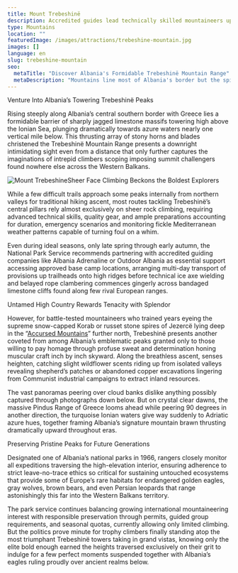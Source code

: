 ```yaml
---
title: Mount Trebeshinë
description: Accredited guides lead technically skilled mountaineers up shear mountain faces across Trebeshinë's national park to experience Albania's rarest habitats still roamed by golden eagles and gray wolves lingering around secluded highland valleys.
type: Mountains
location: ""
featuredImage: /images/attractions/trebeshine-mountain.jpg
images: []
language: en
slug: trebeshine-mountain
seo:
  metaTitle: "Discover Albania's Formidable Trebeshinë Mountain Range"
  metaDescription: "Mountains line most of Albania's border but the spiky Trebeshinë range's mile high thrusting cliffs lure only the most daring fully supported mountaineers."
---
```


Venture Into Albania’s Towering Trebeshinë Peaks

Rising steeply along Albania’s central southern border with Greece lies a formidable barrier of sharply jagged limestone massifs towering high above the Ionian Sea, plunging dramatically towards azure waters nearly one vertical mile below. This thrusting array of stony horns and blades christened the Trebeshinë Mountain Range presents a downright intimidating sight even from a distance that only further captures the imaginations of intrepid climbers scoping imposing summit challengers found nowhere else across the Western Balkans.

![Mount Trebeshine](/images/attractions/Trebeshine.jpeg "Trebeshine")Sheer Face Climbing Beckons the Boldest Explorers

While a few difficult trails approach some peaks internally from northern valleys for traditional hiking ascent, most routes tackling Trebeshinë’s central pillars rely almost exclusively on sheer rock climbing, requiring advanced technical skills, quality gear, and ample preparations accounting for duration, emergency scenarios and monitoring fickle Mediterranean weather patterns capable of turning foul on a whim.

Even during ideal seasons, only late spring through early autumn, the National Park Service recommends partnering with accredited guiding companies like Albania Adrenaline or Outdoor Albania as essential support accessing approved base camp locations, arranging multi-day transport of provisions up trailheads onto high ridges before technical ice axe wielding and belayed rope clambering commences gingerly across bandaged limestone cliffs found along few rival European ranges.

Untamed High Country Rewards Tenacity with Splendor

However, for battle-tested mountaineers who trained years eyeing the supreme snow-capped Korab or russet stone spires of Jezercë lying deep in the “[Accursed Mountains](https://albaniavisit.com/attractions/albanian-alps/)” further north, Trebeshinë presents another coveted from among Albania’s emblematic peaks granted only to those willing to pay homage through profuse sweat and determination honing muscular craft inch by inch skyward. Along the breathless ascent, senses heighten, catching slight wildflower scents riding up from isolated valleys revealing shepherd’s patches or abandoned copper excavations lingering from Communist industrial campaigns to extract inland resources.

The vast panoramas peering over cloud banks dislike anything possibly captured through photographs down below. But on crystal clear dawns, the massive Pindus Range of Greece looms ahead while peering 90 degrees in another direction, the turquoise Ionian waters give way suddenly to Adriatic azure hues, together framing Albania’s signature mountain brawn thrusting dramatically upward throughout eras.

Preserving Pristine Peaks for Future Generations

Designated one of Albania’s national parks in 1966, rangers closely monitor all expeditions traversing the high-elevation interior, ensuring adherence to strict leave-no-trace ethics so critical for sustaining untouched ecosystems that provide some of Europe’s rare habitats for endangered golden eagles, gray wolves, brown bears, and even Persian leopards that range astonishingly this far into the Western Balkans territory.

The park service continues balancing growing international mountaineering interest with responsible preservation through permits, guided group requirements, and seasonal quotas, currently allowing only limited climbing. But the politics prove minute for trophy climbers finally standing atop the most triumphant Trebeshinë towers taking in grand vistas, knowing only the elite bold enough earned the heights traversed exclusively on their grit to indulge for a few perfect moments suspended together with Albania’s eagles ruling proudly over ancient realms below.

